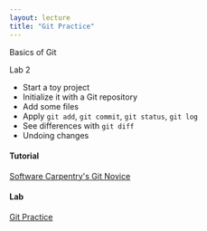 ```yaml
---
layout: lecture
title: "Git Practice"
---
```


<p class="message">
  Basics of Git
</p>


Lab 2

- Start a toy project
- Initialize it with a Git repository
- Add some files
- Apply `git add`, `git commit`, `git status`, `git log`
- See differences with `git diff`
- Undoing changes


<h4>
	<span class="fa fa-code fa-lg main-list-item-icon"></span>
	Tutorial
</h4>

<a href="http://swcarpentry.github.io/git-novice/" target="_blank">Software Carpentry's Git Novice</a>


<h4>
	<span class="fa fa-flask fa-lg main-list-item-icon"></span>
	Lab
</h4>
<a href="https://github.com/gastonstat/stat259/tree/gh-pages/tutorials/command-line.md" target="_blank">Git Practice</a>
